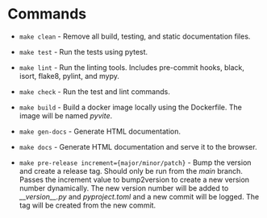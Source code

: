 # Commands

- `make clean` - Remove all build, testing, and static documentation files.

- `make test` - Run the tests using pytest.

- `make lint` - Run the linting tools. Includes pre-commit hooks, black, isort, flake8, pylint, and mypy.

- `make check` - Run the test and lint commands.

- `make build` - Build a docker image locally using the Dockerfile. The image will be named _pyvite_.

- `make gen-docs` - Generate HTML documentation.

- `make docs` - Generate HTML documentation and serve it to the browser.

- `make pre-release increment={major/minor/patch}` - Bump the version and create a release tag. Should only be run from the _main_ branch. Passes the increment value to bump2version to create a new version number dynamically. The new version number will be added to _\_\_version\_\_.py_ and _pyproject.toml_ and a new commit will be logged. The tag will be created from the new commit.
